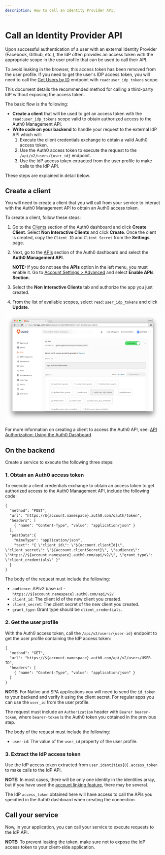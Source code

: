 ```yaml
---
description: How to call an Identity Provider API.
---
```


# Call an Identity Provider API

Upon successful authentication of a user with an external Identity Provider (Facebook, Github, etc.), the IdP often provides an access token with the appropriate scope in the user profile that can be used to call their API. 

To avoid leaking in the browser, this access token has been removed from the user profile. If you need to get the user's IDP access token, you will need to call the [Get Users by ID](/api/management/v2#!/Users/get_users_by_id) endpoint with `read:user_idp_tokens` scope.

This document details the recommended method for calling a third-party IdP without exposing the access token. 

The basic flow is the following:

* **Create a client** that will be used to get an access token with the `read:user_idp_tokens` scope valid to obtain authorized access to the Auth0 Management API. 
* **Write code on your backend** to handle your request to the external IdP API which will: 
    1. Execute the client credentials exchange to obtain a valid Auth0 access token.
    2. Use the Auth0 access token to execute the request to the `/api/v2/users/{user_id}` endpoint.
    3. Use the IdP access token extracted from the user profile to make calls to the IdP API.

These steps are explained in detail below.

## Create a client

You will need to create a client that you will call from your service to interact with the Auth0 Management API to obtain an Auth0 access token.

To create a client, follow these steps:

1. Go to the [Clients](${uiURL}/#/applications) section of the Auth0 dashboard and click **Create Client**. Select **Non Interactive Clients** and click **Create**. Once the cient is created, copy the `Client ID` and `Client Secret` from the **Settings** page.

2. Next, go to the [APIs](${uiURL}/#/apis) section of the Auth0 dashboard and select the **Auth0 Management API**.

    **NOTE:** If you do not see the **APIs** option in the left menu, you must enable it. Go to [Account Settings > Advanced](${uiURL}/#/account/advanced) and select **Enable APIs Section**.

3. Select the **Non Interactive Clients** tab and authorize the app you just created.

4. From the list of available scopes, select `read:user_idp_tokens` and click **Update**.

![Auth0 Management API Scopes](/media/articles/what-to-do-once-the-user-is-logged-in/calling-an-external-idp-api/scopes.png)

For more information on creating a client to access the Auth0 API, see: [API Authorization: Using the Auth0 Dashboard](/api-auth/config/using-the-auth0-dashboard).

## On the backend

Create a service to execute the following three steps:

### 1. Obtain an Auth0 access token

To execute a client credentials exchange to obtain an access token to get authorized access to the Auth0 Management API, include the following code:

```har
{
  "method": "POST",
  "url": "https://${account.namespace}.auth0.com/oauth/token",
  "headers": [
    { "name": "Content-Type", "value": "application/json" }
  ],
  "postData":{
    "mimeType": "application/json",
    "text": "{ \"client_id\": \"${account.clientId}\", \"client_secret\": \"${account.clientSecret}\", \"audience\": \"https://${account.namespace}.auth0.com/api/v2/\", \"grant_type\": \"client_credentials\" }"
  }
}
```

The body of the request must include the following:

- `audience`: APIv2 base url - `https://${account.namespace}.auth0.com/api/v2/` 
- `client_id`: The client id of the new client you created.
- `client_secret`:  The client secret of the new client you created.
- `grant_type`: Grant type should be `client_credentials`.

### 2. Get the user profile

With the Auth0 access token, call the `/api/v2/users/{user-id}` endpoint to get the user profile containing the IdP access token:

```har
{
  "method": "GET",
  "url": "https://${account.namespace}.auth0.com/api/v2/users/USER-ID",
  "headers": [
    { "name": "Content-Type", "value": "application/json" }
  ]
}
```

**NOTE:** For Native and SPA applications you will need to send the `id_token` to your backend and verify it using the client secret. For regular apps you can use the `user_id` from the user profile.

The request must include an `Authorization` header with `Bearer bearer-token`, where `bearer-token` is the Auth0 token you obtained in the previous step. 

The body of the request must include the following:

- `user-id`: The value of the `user_id` property of the user profile.

### 3. Extract the IdP access token

Use the IdP access token extracted from `user.identities[0].access_token` to make calls to the IdP API.

**NOTE:** In most cases, there will be only one identity in the identities array, but if you have used the [account linking feature](/link-accounts), there may be several.

The IdP `access_token` obtained here will have access to call the APIs you specified in the Auth0 dashboard when creating the connection.

## Call your service

Now, in your application, you can call your service to execute requests to the IdP API.

**NOTE:** To prevent leaking the token, make sure not to expose the IdP access token to your client-side application.